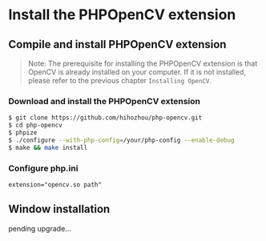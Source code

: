 # Install the PHPOpenCV extension

## Compile and install PHPOpenCV extension

> Note: The prerequisite for installing the PHPOpenCV extension is that OpenCV is already installed on your computer. If it is not installed, please refer to the previous chapter `Installing OpenCV`.


### Download and install the PHPOpenCV extension

```bash
$ git clone https://github.com/hihozhou/php-opencv.git
$ cd php-opencv
$ phpize
$ ./configure --with-php-config=/your/php-config --enable-debug
$ make && make install
```

### Configure php.ini

```
extension="opencv.so path"
```


## Window installation

pending upgrade...


